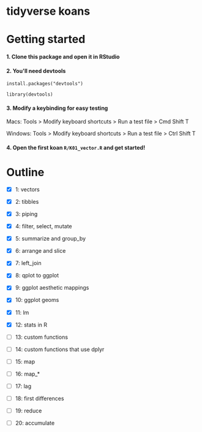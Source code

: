 # tidyverse koans

# Getting started

#### 1. Clone this package and open it in RStudio

#### 2. You'll need devtools

`install.packages("devtools")`

`library(devtools)`

#### 3. Modify a keybinding for easy testing

Macs:
Tools > Modify keyboard shortcuts > Run a test file > Cmd Shift T

Windows:
Tools > Modify keyboard shortcuts > Run a test file > Ctrl Shift T

#### 4. Open the first koan `R/K01_vector.R` and get started!


# Outline

- [x] 1: vectors
- [x] 2: tibbles
- [x] 3: piping
- [x] 4: filter, select, mutate
- [x] 5: summarize and group_by
- [x] 6: arrange and slice
- [x] 7: left_join
- [x] 8: qplot to ggplot
- [x] 9: ggplot aesthetic mappings
- [x] 10: ggplot geoms
- [x] 11: lm
- [x] 12: stats in R
- [ ] 13: custom functions
- [ ] 14: custom functions that use dplyr
- [ ] 15: map
- [ ] 16: map_*
- [ ] 17: lag
- [ ] 18: first differences
- [ ] 19: reduce
- [ ] 20: accumulate



